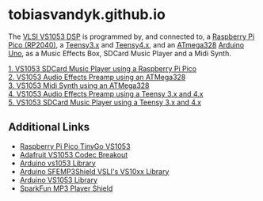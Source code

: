 # tobiasvandyk.github.io

The [VLSI VS1053 DSP](https://www.vlsi.fi/en/products/vs1053.html) is programmed by, and connected to, a [Raspberry Pi Pico (RP2040)](https://www.raspberrypi.com/products/raspberry-pi-pico/), a [Teensy3.x](https://www.pjrc.com/store/teensy36.html) and [Teensy4.x](https://www.pjrc.com/store/teensy41.html), and an [ATmega328](https://www.microchip.com/en-us/product/ATmega328) [Arduino Uno](https://docs.arduino.cc/hardware/uno-rev3), as a Music Effects Box, SDCard Music Player and a Midi Synth.

<p class="header">
  <a href="https://github.com/TobiasVanDyk/Pico-MCU-from-Raspberry-Pi/tree/main/Vs1053Pico">1. VS1053 SDCard Music Player using a Raspberry Pi Pico</a> <br /> 
  <a href="https://github.com/TobiasVanDyk/Audio-Effects-Preamp-VS1053b">2. VS1053 Audio Effects Preamp using an ATMega328</a> <br /> 
  <a href="https://github.com/TobiasVanDyk/VS1053-Micro-Midi-Synthesizer">3. VS1053 Midi Synth using an ATMega328</a> <br /> 
  <a href="https://github.com/TobiasVanDyk/VS1053B-Teensy-36-and-41-Music-Effects">4. VS1053 Audio Effects Preamp using a Teensy 3.x and 4.x</a> <br /> 
  <a href="https://github.com/TobiasVanDyk/VS1053B-Teensy36-Teensy41-SDCard-Music-Player">5. VS1053 SDCard Music Player using a Teensy 3.x and 4.x</a> <br /> 
</p>

## Additional Links

* [Raspberry Pi Pico TinyGo VS1053](https://github.com/elehobica/pico_tinygo_vs1053)
* [Adafruit VS1053 Codec Breakout](https://github.com/adafruit/Adafruit_VS1053_Library)
* [Arduino vs1053 Library](https://mpflaga.github.io/Arduino_Library-vs1053_for_SdFat/)
* [Arduino SFEMP3Shield VSLI's VS10xx Library](https://github.com/madsci1016/Sparkfun-MP3-Player-Shield-Arduino-Library/)
* [Arduino VS1053 Library](https://github.com/mpflaga/Arduino_Library-vs1053_for_SdFat)
* [SparkFun MP3 Player Shield](https://github.com/sparkfun/MP3_Player_Shield/tree/V_1.5)
